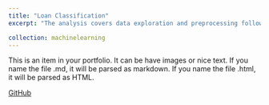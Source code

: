 ```yaml
---
title: "Loan Classification"
excerpt: "The analysis covers data exploration and preprocessing followed by building a classifier to predict whether the borrower paid back their loan in full.<br/>"

collection: machinelearning
---
```


This is an item in your portfolio. It can be have images or nice text. If you name the file .md, it will be parsed as markdown. If you name the file .html, it will be parsed as HTML. 
<br/>

[GitHub](https://github.com/ciDSproj/loan_classification)

